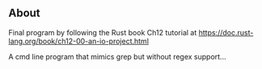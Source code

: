 ## About
Final program by following the Rust book Ch12 tutorial at https://doc.rust-lang.org/book/ch12-00-an-io-project.html

A cmd line program that mimics grep but without regex support...